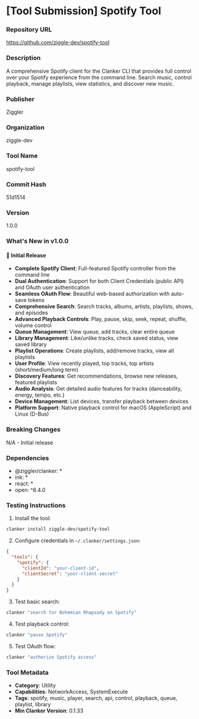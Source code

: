 # [Tool Submission] Spotify Tool

### Repository URL
https://github.com/ziggle-dev/spotify-tool

### Description
A comprehensive Spotify client for the Clanker CLI that provides full control over your Spotify experience from the command line. Search music, control playback, manage playlists, view statistics, and discover new music.

### Publisher
Ziggler

### Organization
ziggle-dev

### Tool Name
spotify-tool

### Commit Hash
51d1514

### Version
1.0.0

### What's New in v1.0.0

#### 🎉 Initial Release

- **Complete Spotify Client**: Full-featured Spotify controller from the command line
- **Dual Authentication**: Support for both Client Credentials (public API) and OAuth user authentication  
- **Seamless OAuth Flow**: Beautiful web-based authorization with auto-save tokens
- **Comprehensive Search**: Search tracks, albums, artists, playlists, shows, and episodes
- **Advanced Playback Controls**: Play, pause, skip, seek, repeat, shuffle, volume control
- **Queue Management**: View queue, add tracks, clear entire queue
- **Library Management**: Like/unlike tracks, check saved status, view saved library
- **Playlist Operations**: Create playlists, add/remove tracks, view all playlists
- **User Profile**: View recently played, top tracks, top artists (short/medium/long term)
- **Discovery Features**: Get recommendations, browse new releases, featured playlists
- **Audio Analysis**: Get detailed audio features for tracks (danceability, energy, tempo, etc.)
- **Device Management**: List devices, transfer playback between devices
- **Platform Support**: Native playback control for macOS (AppleScript) and Linux (D-Bus)

### Breaking Changes
N/A - Initial release

### Dependencies
- @ziggler/clanker: *
- ink: *
- react: *
- open: ^8.4.0

### Testing Instructions

1. Install the tool:
```bash
clanker install ziggle-dev/spotify-tool
```

2. Configure credentials in `~/.clanker/settings.json`:
```json
{
  "tools": {
    "spotify": {
      "clientId": "your-client-id",
      "clientSecret": "your-client-secret"
    }
  }
}
```

3. Test basic search:
```bash
clanker "search for Bohemian Rhapsody on Spotify"
```

4. Test playback control:
```bash
clanker "pause Spotify"
```

5. Test OAuth flow:
```bash
clanker "authorize Spotify access"
```

### Tool Metadata

- **Category**: Utility
- **Capabilities**: NetworkAccess, SystemExecute
- **Tags**: spotify, music, player, search, api, control, playback, queue, playlist, library
- **Min Clanker Version**: 0.1.33
